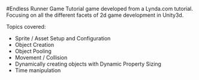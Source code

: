 #Endless Runner Game
Tutorial game developed from a Lynda.com tutorial. Focusing on all the different facets of 2d game development in Unity3d.

Topics covered:
- Sprite / Asset Setup and Configuration
- Object Creation
- Object Pooling
- Movement / Collision 
- Dynamically creating objects with Dynamic Property Sizing
- Time manipulation
